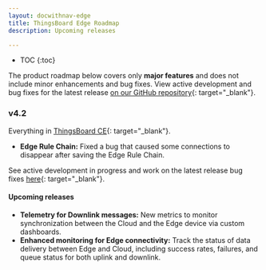 ```yaml
---
layout: docwithnav-edge
title: ThingsBoard Edge Roadmap
description: Upcoming releases

---
```


* TOC
{:toc}

The product roadmap below covers only **major features** and does not include minor enhancements and bug fixes.
View active development and bug fixes for the latest release [on our GitHub repository](https://github.com/thingsboard/thingsboard-edge/tree/master){: target="_blank"}.

### v4.2

Everything in [ThingsBoard CE](/docs/reference/roadmap/){: target="_blank"}.

* **Edge Rule Chain:** Fixed a bug that caused some connections to disappear after saving the Edge Rule Chain.

See active development in progress and work on the latest release bug fixes [here](https://github.com/thingsboard/thingsboard-edge/tree/master){: target="_blank"}.

#### Upcoming releases

* **Telemetry for Downlink messages:** New metrics to monitor synchronization between the Cloud and the Edge device via custom dashboards.
* **Enhanced monitoring for Edge connectivity:** Track the status of data delivery between Edge and Cloud, including success rates, failures, and queue status for both uplink and downlink.
